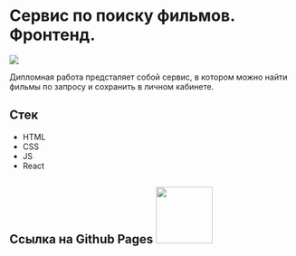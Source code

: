 # Сервис по поиску фильмов. Фронтенд.

<img src="https://media.giphy.com/media/aPUWIkCcerreE/giphy.gif">

Дипломная работа предсталяет собой сервис, в котором можно найти фильмы по запросу и сохранить в личном кабинете.

## Стек

- HTML
- CSS
- JS
- React

## Ссылка на Github Pages <img src="https://media.giphy.com/media/6z00LdHYkOhw8WAUcA/giphy.gif" width="100px" height="100px">
